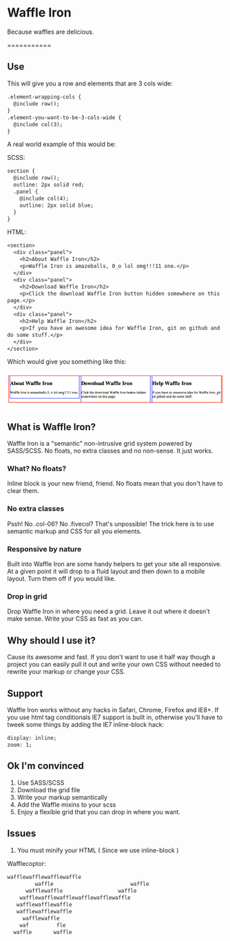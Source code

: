 # Waffle Iron
Because waffles are delicious.

===========

## Use

This will give you a row and elements that are 3 cols wide:

    .element-wrapping-cols {
      @include row();
  	}
  	.element-you-want-to-be-3-cols-wide {
      @include col(3);
  	}


A real world example of this would be:

SCSS:

    section {
      @include row();
      outline: 2px solid red;
      .panel {
        @include col(4);
        outline: 2px solid blue;
      }
    }
HTML:

    <section>
      <div class="panel">
        <h2>About Waffle Iron</h2>
        <p>Waffle Iron is amazeballs, 0_o lol omg!!!11 one.</p>
      </div>
      <div class="panel">
      	<h2>Download Waffle Iron</h2>
      	<p>Click the download Waffle Iron button hidden somewhere on this page.</p>
      </div>
      <div class="panel">
      	<h2>Help Waffle Iron</h2>
      	<p>If you have an awesome idea for Waffle Iron, git on github and do some stuff.</p>
      </div>
    </section>

Which would give you something like this: 

![demo](https://github.com/ajaswa/waffleiron/raw/master/demo/demo.png)


## What is Waffle Iron?
Waffle Iron is a "semantic" non-intrusive grid system powered by SASS/SCSS. No floats, no extra classes and no non-sense. It just works.



### What? No floats?
Inline block is your new friend, friend. No floats mean that you don't have to clear them.
### No extra classes
Pssh! No .col-06? No .fivecol? That's unpossible!
The trick here is to use semantic markup and CSS for all you elements.

### Responsive by nature
Built into Waffle Iron are some handy helpers to get your site all responsive. At a given point it will drop to a fluid layout and then down to a mobile layout. Turn them off if you would like.

### Drop in grid
Drop Waffle Iron in where you need a grid. Leave it out where it doesn't make sense. Write your CSS as fast as you can.

## Why should I use it?
Cause its awesome and fast. If you don't want to use it half way though a project you can easily pull it out and write your own CSS without needed to rewrite your markup or change your CSS.

## Support
Waffle Iron works without any hacks in Safari, Chrome, Firefox and IE8+. If you use html tag conditionals IE7 support is built in, otherwise you'll have to tweek some things by adding the IE7 inline-block hack:

	display: inline;
	zoom: 1;

## Ok I'm convinced
1. Use SASS/SCSS
2. Download the grid file
3. Write your markup semantically
4. Add the Waffle mixins to your scss
5. Enjoy a flexible grid that you can drop in where you want.

## Issues
1. You must minify your HTML ( Since we use inline-block )

Wafflecoptor:

	wafflewafflewafflewaffle
	         waffle							waffle
	      wafflewaffle					waffle
	    wafflewafflewafflewafflewafflewaffle
	   wafflewafflewaffle
	   wafflewafflewaffle
	     wafflewaffle
	    waf			fle
	  waffle	   waffle
